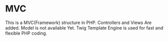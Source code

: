 # MVC
This is a MVC(Framework) structure in PHP.
Controllers and Views Are added.
Model is not available Yet.
Twig Template Engine is used for fast and flexible PHP coding.
